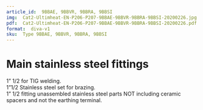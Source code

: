 ```yaml
---
article_id:  9BBAE, 9BBVR, 9BBRA, 9BBSI
img:  Cat2-Ultimheat-EN-P206-P207-9BBAE-9BBVR-9BBRA-9BBSI-20200226.jpg
pdf:  Cat2-Ultimheat-EN-P206-P207-9BBAE-9BBVR-9BBRA-9BBSI-20200226.pdf
format:  diva-v1
sku:  Type 9BBAE, 9BBVR, 9BBRA, 9BBSI
---
```

# Main stainless steel fittings

1” 1/2 for TIG welding.  
1”1/2 Stainless steel set for brazing.  
1” 1/2 fitting unassembled stainless steel parts NOT including ceramic spacers 
and not the earthing terminal.  


